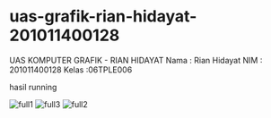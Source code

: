 # uas-grafik-rian-hidayat-201011400128
UAS KOMPUTER GRAFIK - RIAN HIDAYAT
Nama : Rian Hidayat
NIM : 201011400128
Kelas :06TPLE006

hasil running


![full1](https://github.com/rianhz135/uas-grafik-rian-hidayat-201011400128/assets/69446918/fb02cf5b-075f-4d57-8f0c-90cda1af2e9b)
![full3](https://github.com/rianhz135/uas-grafik-rian-hidayat-201011400128/assets/69446918/58e36b23-4886-4e5c-8309-9b826020b592)
![full2](https://github.com/rianhz135/uas-grafik-rian-hidayat-201011400128/assets/69446918/78eb7ade-b53c-4fee-9d98-a4799114bc19)
